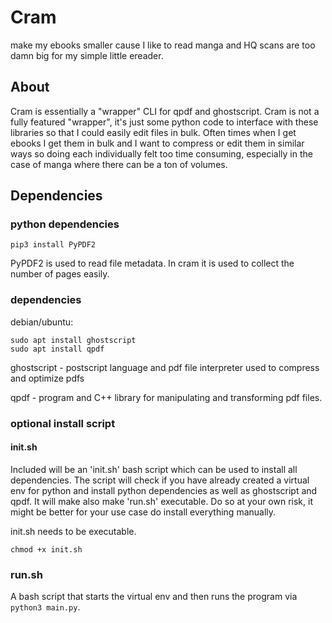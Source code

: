 # Cram
make my ebooks smaller cause I like to read manga and HQ scans are too damn big for my simple little ereader.

## About
Cram is essentially a "wrapper" CLI for qpdf and ghostscript.
Cram is not a fully featured "wrapper", it's just some python code to interface with these libraries so that I could easily edit files in bulk.
Often times when I get ebooks I get them in bulk and I want to compress or edit them in similar ways so doing each individually felt too time consuming, especially in the case of manga where there can be a ton of volumes.

## Dependencies
### python dependencies
```
pip3 install PyPDF2
```

PyPDF2 is used to read file metadata.
In cram it is used to collect the number of pages easily.

### dependencies

debian/ubuntu:

```
sudo apt install ghostscript
sudo apt install qpdf
```

ghostscript - postscript language and pdf file interpreter used to compress and optimize pdfs

qpdf - program and C++ library for manipulating and transforming pdf files.

### optional install script
#### init.sh

Included will be an 'init.sh' bash script which can be used to install all dependencies.
The script will check if you have already created a virtual env for python and install python dependencies as well as ghostscript and qpdf. It will make also make 'run.sh' executable. Do so at your own risk, it might be better for your use case do install everything manually.

init.sh needs to be executable.

```
chmod +x init.sh
```

### run.sh
A bash script that starts the virtual env and then runs the program via ```python3 main.py```.